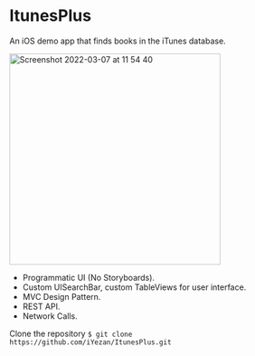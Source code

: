 # ItunesPlus
An iOS demo app that finds books in the iTunes database.

<img width="373" alt="Screenshot 2022-03-07 at 11 54 40" src="https://user-images.githubusercontent.com/29463442/157029865-9b588ca4-636e-412a-996e-58d678892511.png">


* Programmatic UI (No Storyboards).
* Custom UISearchBar, custom TableViews for user interface.
* MVC Design Pattern.
* REST API.
* Network Calls.

Clone the repository
```$ git clone https://github.com/iYezan/ItunesPlus.git```
